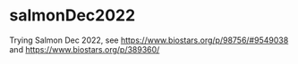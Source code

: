 # salmonDec2022
Trying Salmon Dec 2022, see https://www.biostars.org/p/98756/#9549038 and https://www.biostars.org/p/389360/

